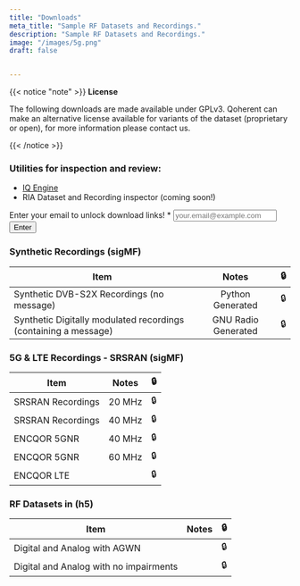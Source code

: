 ```yaml
---
title: "Downloads"
meta_title: "Sample RF Datasets and Recordings."
description: "Sample RF Datasets and Recordings."
image: "/images/5g.png"
draft: false


---
```


<!-- ## Custom RF Datasets for Model Training -->

{{< notice "note" >}}
**License**

The following downloads are made available under GPLv3. Qoherent can make an alternative license available for variants of the dataset (proprietary or open), for more information please contact us.

{{< /notice >}}

### Utilities for inspection and review:
- [IQ Engine](https://iqengine.org) 
- RIA Dataset and Recording inspector (coming soon!)

<!-- Just handles on submit and not on valid form submission will be changed later based on what contact page form does/what service it uses -->
<section class="section-md">
  <div class="container">
    <div class="row">
      <div class="md:col-10 lg:col-6 mx-auto">
        <form action="{{ site.Params.contact_form_action }}" method="post">
          <div class="mb-6">
            <label for="email" class="form-label whitespace-nowrap">
              Enter your email to unlock download links! <span class="text-red-500">*</span>
            </label>
            <input
              id="email"
              name="email"
              class="form-input"
              placeholder="your.email@example.com"
              type="email" required />
          </div>
          <button type="button" class="btn btn-primary" onclick="updateLinks()">Enter</button>
        </form>
      </div>
    </div>
  </div>
</section>


### Synthetic Recordings (sigMF)
| Item        |      Notes      |  <span id="lock1">🔒</span> |
| ------------- | :-----------: | ----: |
| Synthetic DVB-S2X Recordings (no message)   | Python Generated | <span id="lock2">🔒</span> |
| Synthetic Digitally modulated recordings (containing a message)      |   GNU Radio Generated    |   <span id="lock12">🔒</span> |

### 5G & LTE Recordings - SRSRAN (sigMF)
| Item        |      Notes      |  <span id="lock3">🔒</span> |
| ------------- | :-----------: | ----: |
| SRSRAN Recordings     | 20 MHz | <span id="lock4">🔒</span> |
| SRSRAN Recordings     | 40 MHz | <span id="lock5">🔒</span> |
| ENCQOR 5GNR     | 40 MHz | <span id="lock6">🔒</span> |
| ENCQOR 5GNR     | 60 MHz | <span id="lock7">🔒</span> |
| ENCQOR LTE     |  | <span id="lock8">🔒</span> |

### RF Datasets in (h5)
| Item        |      Notes      |  <span id="lock9">🔒</span> |
| ------------- | :-----------: | ----: |
| Digital and Analog with AGWN      |  | <span id="lock10">🔒</span> |
| Digital and Analog with no impairments      |       |   <span id="lock11">🔒</span> |


<script>
function updateLinks() {
  // Adjust links as needed - Made the most sense this way since links will be different for each
  document.getElementById("lock1").innerHTML = '<a href="">Link</a>';
  document.getElementById("lock2").innerHTML = '<a href="">Link</a>';
  document.getElementById("lock3").innerHTML = '<a href="">Link</a>';
  document.getElementById("lock4").innerHTML = '<a href="">Link</a>';
  document.getElementById("lock5").innerHTML = '<a href="">Link</a>';
  document.getElementById("lock6").innerHTML = '<a href="">Link</a>';
  document.getElementById("lock7").innerHTML = '<a href="">Link</a>';
  document.getElementById("lock8").innerHTML = '<a href="">Link</a>';
  document.getElementById("lock9").innerHTML = '<a href="">Link</a>';
  document.getElementById("lock10").innerHTML = '<a href="">Link</a>';
  document.getElementById("lock11").innerHTML = '<a href="">Link</a>';
  document.getElementById("lock12").innerHTML = '<a href="">Link</a>'; // GNU Radio
}
</script>